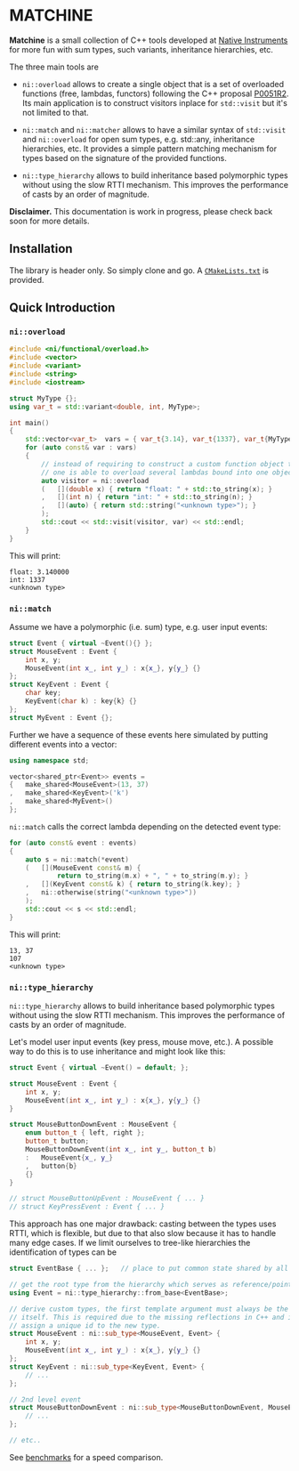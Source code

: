 # MATCHINE

**Matchine** is a small collection of C++ tools developed at [Native Instruments](https://www.native-instruments.com) for more fun with sum types, such variants, inheritance hierarchies, etc.

The three main tools are

* `ni::overload` allows to create a single object that is a set of overloaded functions (free, lambdas, functors) following the C++ proposal [P0051R2](http://www.open-std.org/jtc1/sc22/wg21/docs/papers/2016/p0051r2.pdf). Its main application is to construct visitors inplace for `std::visit` but it's not limited to that.

* `ni::match` and `ni::matcher` allows to have a similar syntax of `std::visit` and `ni::overload` for open sum types, e.g. std::any, inheritance hierarchies, etc. It provides a simple pattern matching mechanism for types based on the signature of the provided functions.

* `ni::type_hierarchy` allows to build inheritance based polymorphic types without using the slow RTTI mechanism. This improves the performance of casts by an order of magnitude.


__Disclaimer.__ This documentation is work in progress, please check back soon for more details.

## Installation

The library is header only. So simply clone and go. A [`CMakeLists.txt`](CMakeLists.txt) is provided.



## Quick Introduction


### `ni::overload`

```c++
#include <ni/functional/overload.h>
#include <vector>
#include <variant>
#include <string>
#include <iostream>

struct MyType {};
using var_t = std::variant<double, int, MyType>;

int main()
{
    std::vector<var_t>  vars = { var_t{3.14}, var_t{1337}, var_t{MyType{}} };
    for (auto const& var : vars)
    {
        // instead of requiring to construct a custom function object type elsewhere
        // one is able to overload several lambdas bound into one object.
        auto visitor = ni::overload
        (   [](double x) { return "float: " + std::to_string(x); }
        ,   [](int n) { return "int: " + std::to_string(n); }
        ,   [](auto) { return std::string("<unknown type>"); }
        );
        std::cout << std::visit(visitor, var) << std::endl;
    }
}
```
This will print:
```
float: 3.140000
int: 1337
<unknown type>
```


### `ni::match`

Assume we have a polymorphic (i.e. sum) type, e.g. user input events:
```c++
struct Event { virtual ~Event(){} };
struct MouseEvent : Event {
    int x, y;
    MouseEvent(int x_, int y_) : x{x_}, y{y_} {}
};
struct KeyEvent : Event {
    char key;
    KeyEvent(char k) : key{k} {}
};
struct MyEvent : Event {};

```
Further we have a sequence of these events here simulated by putting different events into a vector:
```c++
using namespace std;

vector<shared_ptr<Event>> events =
{   make_shared<MouseEvent>(13, 37)
,   make_shared<KeyEvent>('k')
,   make_shared<MyEvent>()
};

```
`ni::match` calls the correct lambda depending on the detected event type:
```c++
for (auto const& event : events)
{
    auto s = ni::match(*event)
    (   [](MouseEvent const& m) {
            return to_string(m.x) + ", " + to_string(m.y); }
    ,   [](KeyEvent const& k) { return to_string(k.key); }
    ,   ni::otherwise(string("<unknown type>"))
    );
    std::cout << s << std::endl;
}
```

This will print:
```
13, 37
107
<unknown type>
```


### `ni::type_hierarchy`

`ni::type_hierarchy` allows to build inheritance based polymorphic types without using the slow RTTI mechanism. This improves the performance of casts by an order of magnitude.

Let's model user input events (key press, mouse move, etc.). A possible way to do this is to use inheritance and might look like this:
```c++
struct Event { virtual ~Event() = default; };

struct MouseEvent : Event {
    int x, y;
    MouseEvent(int x_, int y_) : x{x_}, y{y_} {}
}

struct MouseButtonDownEvent : MouseEvent {
    enum button_t { left, right };
    button_t button;
    MouseButtonDownEvent(int x_, int y_, button_t b)
    :   MouseEvent{x_, y_}
    ,   button{b}
    {}
}

// struct MouseButtonUpEvent : MouseEvent { ... }
// struct KeyPressEvent : Event { ... }
```
This approach has one major drawback: casting between the types uses RTTI, which is flexible, but due to that also slow because it has to handle many edge cases. If we limit ourselves to tree-like hierarchies the identification of types can be 

```c++
struct EventBase { ... };   // place to put common state shared by all objects.

// get the root type from the hierarchy which serves as reference/pointer to base class.
using Event = ni::type_hierarchy::from_base<EventBase>;

// derive custom types, the first template argument must always be the derived type
// itself. This is required due to the missing reflections in C++ and is used to
// assign a unique id to the new type.
struct MouseEvent : ni::sub_type<MouseEvent, Event> {
    int x, y;
    MouseEvent(int x_, int y_) : x{x_}, y{y_} {}
};
struct KeyEvent : ni::sub_type<KeyEvent, Event> {
    // ...
};

// 2nd level event
struct MouseButtonDownEvent : ni::sub_type<MouseButtonDownEvent, MouseEvent> {
    // ...
};

// etc..

```
See [benchmarks](benchmarks/README.md) for a speed comparison.



